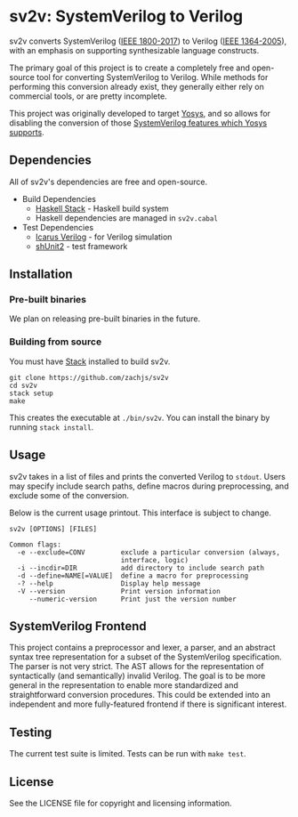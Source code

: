 # sv2v: SystemVerilog to Verilog

sv2v converts SystemVerilog ([IEEE 1800-2017]) to Verilog ([IEEE 1364-2005]),
with an emphasis on supporting synthesizable language constructs.

[IEEE 1800-2017]: https://ieeexplore.ieee.org/servlet/opac?punumber=8299593
[IEEE 1364-2005]: https://ieeexplore.ieee.org/servlet/opac?punumber=10779

The primary goal of this project is to create a completely free and open-source
tool for converting SystemVerilog to Verilog. While methods for performing this
conversion already exist, they generally either rely on commercial tools, or are
pretty incomplete.

This project was originally developed to target [Yosys], and so allows for
disabling the conversion of those [SystemVerilog features which Yosys supports].

[Yosys]: http://www.clifford.at/yosys/
[SystemVerilog features which Yosys supports]: https://github.com/YosysHQ/yosys#supported-features-from-systemverilog


## Dependencies

All of sv2v's dependencies are free and open-source.

* Build Dependencies
    * [Haskell Stack](https://www.haskellstack.org/) - Haskell build system
    * Haskell dependencies are managed in `sv2v.cabal`
* Test Dependencies
    * [Icarus Verilog](http://iverilog.icarus.com) - for Verilog simulation
    * [shUnit2](https://github.com/kward/shunit2) - test framework


## Installation

### Pre-built binaries

We plan on releasing pre-built binaries in the future.

### Building from source

You must have [Stack] installed to build sv2v.

[Stack]: https://www.haskellstack.org/

```
git clone https://github.com/zachjs/sv2v
cd sv2v
stack setup
make
```

This creates the executable at `./bin/sv2v`. You can install the binary by
running `stack install`.


## Usage

sv2v takes in a list of files and prints the converted Verilog to `stdout`.
Users may specify include search paths, define macros during preprocessing, and
exclude some of the conversion.

Below is the current usage printout. This interface is subject to change.

```
sv2v [OPTIONS] [FILES]

Common flags:
  -e --exclude=CONV         exclude a particular conversion (always,
                            interface, logic)
  -i --incdir=DIR           add directory to include search path
  -d --define=NAME[=VALUE]  define a macro for preprocessing
  -? --help                 Display help message
  -V --version              Print version information
     --numeric-version      Print just the version number
```


## SystemVerilog Frontend

This project contains a preprocessor and lexer, a parser, and an abstract syntax
tree representation for a subset of the SystemVerilog specification. The parser
is not very strict. The AST allows for the representation of syntactically (and
semantically) invalid Verilog. The goal is to be more general in the
representation to enable more standardized and straightforward conversion
procedures. This could be extended into an independent and more fully-featured
frontend if there is significant interest.


## Testing

The current test suite is limited. Tests can be run with `make test`.


## License

See the LICENSE file for copyright and licensing information.
